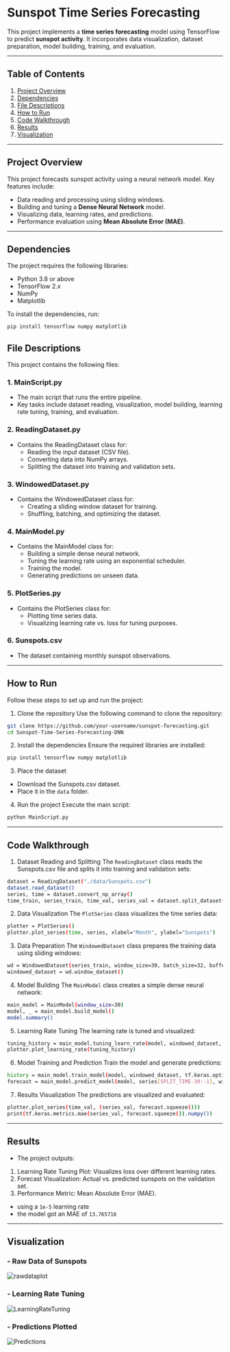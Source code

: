 # Sunspot Time Series Forecasting

This project implements a **time series forecasting** model using TensorFlow to predict **sunspot activity**. It incorporates data visualization, dataset preparation, model building, training, and evaluation.  

---

## Table of Contents
1. [Project Overview](#project-overview)  
2. [Dependencies](#dependencies)  
3. [File Descriptions](#file-descriptions)  
4. [How to Run](#how-to-run)  
5. [Code Walkthrough](#code-walkthrough)  
6. [Results](#results)  
7. [Visualization](#Visualization)  
---

## Project Overview

This project forecasts sunspot activity using a neural network model. Key features include:
- Data reading and processing using sliding windows.  
- Building and tuning a **Dense Neural Network** model.  
- Visualizing data, learning rates, and predictions.  
- Performance evaluation using **Mean Absolute Error (MAE)**.  

---

## Dependencies

The project requires the following libraries:
- Python 3.8 or above  
- TensorFlow 2.x  
- NumPy  
- Matplotlib  

To install the dependencies, run:

```bash
pip install tensorflow numpy matplotlib
```
## File Descriptions
This project contains the following files:

### 1. MainScript.py
- The main script that runs the entire pipeline.
- Key tasks include dataset reading, visualization, model building, learning rate tuning, training, and evaluation.

### 2. ReadingDataset.py
- Contains the ReadingDataset class for:
  - Reading the input dataset (CSV file).
  - Converting data into NumPy arrays.
  - Splitting the dataset into training and validation sets.

### 3. WindowedDataset.py
- Contains the WindowedDataset class for:
  - Creating a sliding window dataset for training.
  - Shuffling, batching, and optimizing the dataset.
  
### 4. MainModel.py
- Contains the MainModel class for:
  - Building a simple dense neural network.
  - Tuning the learning rate using an exponential scheduler.
  - Training the model.
  - Generating predictions on unseen data.

### 5. PlotSeries.py
- Contains the PlotSeries class for:
  - Plotting time series data.
  - Visualizing learning rate vs. loss for tuning purposes.

### 6. Sunspots.csv
- The dataset containing monthly sunspot observations.

---
## How to Run
Follow these steps to set up and run the project:

1. Clone the repository
Use the following command to clone the repository:
```bash
git clone https://github.com/your-username/sunspot-forecasting.git
cd Sunspot-Time-Series-Forecasting-DNN
```
2. Install the dependencies
Ensure the required libraries are installed:
```bash
pip install tensorflow numpy matplotlib
```
3. Place the dataset
- Download the Sunspots.csv dataset.
- Place it in the `data` folder.

4. Run the project
Execute the main script:
```bash
python MainScript.py
```

---

## Code Walkthrough
1. Dataset Reading and Splitting
The `ReadingDataset` class reads the Sunspots.csv file and splits it into training and validation sets:
```bash
dataset = ReadingDataset("./data/Sunspots.csv")
dataset.read_dataset()
series, time = dataset.convert_np_array()
time_train, series_train, time_val, series_val = dataset.split_dataset(split_time=3000, series=series, time=time)
```
2. Data Visualization
The `PlotSeries` class visualizes the time series data:
```bash
plotter = PlotSeries()
plotter.plot_series(time, series, xlabel="Month", ylabel="Sunspots")
```
3. Data Preparation
The `WindowedDataset` class prepares the training data using sliding windows:
```bash
wd = WindowedDataset(series_train, window_size=30, batch_size=32, buffer_size=1000)
windowed_dataset = wd.window_dataset()
```
4. Model Building
The `MainModel` class creates a simple dense neural network:
```bash
main_model = MainModel(window_size=30)
model, _ = main_model.build_model()
model.summary()
```
5. Learning Rate Tuning
The learning rate is tuned and visualized:
```bash
tuning_history = main_model.tuning_learn_rate(model, windowed_dataset, tf.keras.optimizers.SGD(momentum=0.9), loss=tf.keras.losses.Huber())
plotter.plot_learning_rate(tuning_history)
```
6. Model Training and Prediction
Train the model and generate predictions:
```bash
history = main_model.train_model(model, windowed_dataset, tf.keras.optimizers.SGD(learning_rate=0.01, momentum=0.9), loss=tf.keras.losses.Huber(), epochs=600)
forecast = main_model.predict_model(model, series[SPLIT_TIME-30:-1], window_size=30, batch_size=32)
```
7. Results Visualization
The predictions are visualized and evaluated:
```bash
plotter.plot_series(time_val, (series_val, forecast.squeeze()))
print(tf.keras.metrics.mae(series_val, forecast.squeeze()).numpy())
```
---

## Results
- The project outputs:
1. Learning Rate Tuning Plot: Visualizes loss over different learning rates.
2. Forecast Visualization: Actual vs. predicted sunspots on the validation set.
3. Performance Metric: Mean Absolute Error (MAE).
- using a `1e-5` learning rate
- the model got an MAE of `13.765716`

---

## Visualization

### - Raw Data of Sunspots
![rawdataplot](https://github.com/user-attachments/assets/b318a2af-497e-4837-923f-846c8b04e685)

### - Learning Rate Tuning
![LearningRateTuning](https://github.com/user-attachments/assets/188006eb-8745-4b96-bd18-0af60b8f697c)

### - Predictions Plotted
![Predictions](https://github.com/user-attachments/assets/5f10c501-1b58-4303-ab9b-a44ce13eb7c0)
